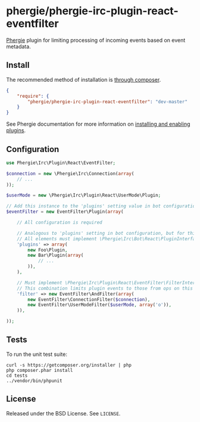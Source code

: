 # phergie/phergie-irc-plugin-react-eventfilter

[Phergie](http://github.com/phergie/phergie-irc-bot-react/) plugin for limiting processing of incoming events based on event metadata.

<!--[![Build Status](https://secure.travis-ci.org/phergie/phergie-irc-plugin-react-eventfilter.png?branch=master)](http://travis-ci.org/phergie/phergie-irc-plugin-react-eventfilter)-->

## Install

The recommended method of installation is [through composer](http://getcomposer.org).

```JSON
{
    "require": {
        "phergie/phergie-irc-plugin-react-eventfilter": "dev-master"
    }
}
```

See Phergie documentation for more information on
[installing and enabling plugins](https://github.com/phergie/phergie-irc-bot-react/wiki/Usage#plugins).

## Configuration

```php
use Phergie\Irc\Plugin\React\EventFilter;

$connection = new \Phergie\Irc\Connection(array(
    // ...
));

$userMode = new \Phergie\Irc\Plugin\React\UserMode\Plugin;

// Add this instance to the 'plugins' setting value in bot configuration
$eventFilter = new EventFilter\Plugin(array(

    // All configuration is required

    // Analogous to 'plugins' setting in bot configuration, but for this plugin instance
    // All elements must implement \Phergie\Irc\Bot\React\PluginInterface
    'plugins' => array(
        new Foo\Plugin,
        new Bar\Plugin(array(
            // ...
        )),
    ),

    // Must implement \Phergie\Irc\Plugin\React\EventFilter\FilterInterface
    // This combination limits plugin events to those from ops on this connection
    'filter' => new EventFilter\AndFilter(array(
        new EventFilter\ConnectionFilter($connection),
        new EventFilter\UserModeFilter($userMode, array('o')),
    )),

));
```

## Tests

To run the unit test suite:

```
curl -s https://getcomposer.org/installer | php
php composer.phar install
cd tests
../vendor/bin/phpunit
```

## License

Released under the BSD License. See `LICENSE`.
